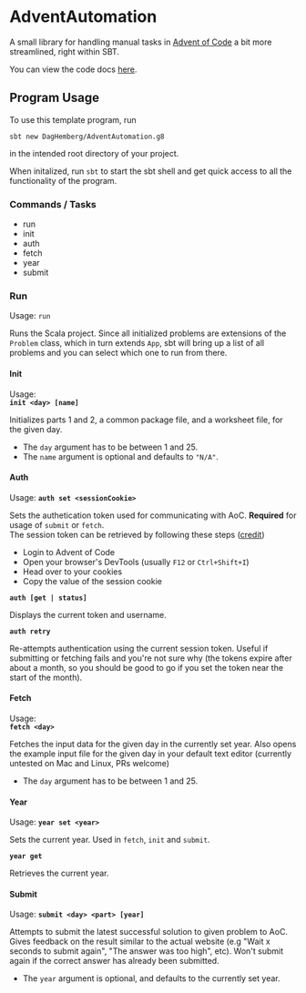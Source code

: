 # AdventAutomation

A small library for handling manual tasks in [Advent of Code](https://adventofcode.com) a bit more streamlined, right within SBT.

You can view the code docs [here](https://daghemberg.github.io/AdventAutomation.g8/api/latest/aoc/utils.html).

## Program Usage

To use this template program, run 

```
sbt new DagHemberg/AdventAutomation.g8
```

in the intended root directory of your project.

When initalized, run `sbt` to start the sbt shell and get quick access to all the functionality of the program.

### Commands / Tasks

- run
- init
- auth
- fetch
- year
- submit

### Run

Usage:
`run`

Runs the Scala project. Since all initialized problems are extensions of the `Problem` class, which in turn extends `App`, sbt will bring up a list of all problems and you can select which one to run from there.

#### Init

Usage:  
**`init <day> [name]`**

Initializes parts 1 and 2, a common package file, and a worksheet file, for the given day.

- The `day` argument has to be between 1 and 25.
- The `name` argument is optional and defaults to `"N/A"`.

#### Auth

Usage:
**`auth set <sessionCookie>`**

Sets the authetication token used for communicating with AoC. **Required** for usage of `submit` or `fetch`.  
The session token can be retrieved by following these steps ([credit](https://golangrepo.com/repo/Zyian-aocget))

- Login to Advent of Code
- Open your browser's DevTools (usually `F12` or `Ctrl+Shift+I`)
- Head over to your cookies
- Copy the value of the session cookie

**`auth [get | status]`**

Displays the current token and username.

**`auth retry`**

Re-attempts authentication using the current session token. Useful if submitting or fetching fails and you're not sure why (the tokens expire after about a month, so you should be good to go if you set the token near the start of the month).

#### Fetch

Usage:  
**`fetch <day>`**

Fetches the input data for the given day in the currently set year. Also opens the example input file for the given day in your default text editor (currently untested on Mac and Linux, PRs welcome)

- The `day` argument has to be between 1 and 25.

#### Year

Usage:
**`year set <year>`**

Sets the current year. Used in `fetch`, `init` and `submit`.

**`year get`**

Retrieves the current year.

#### Submit

Usage:
**`submit <day> <part> [year]`**

Attempts to submit the latest successful solution to given problem to AoC. Gives feedback on the result similar to the actual website (e.g "Wait x seconds to submit again", "The answer was too high", etc). Won't submit again if the correct answer has already been submitted.

- The `year` argument is optional, and defaults to the currently set year.
